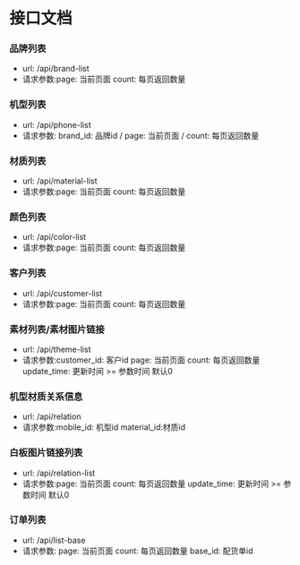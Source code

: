 # 接口文档

### 品牌列表
- url: /api/brand-list
- 请求参数:page: 当前页面 count: 每页返回数量

### 机型列表
- url: /api/phone-list
- 请求参数: brand_id: 品牌id / page: 当前页面 / count: 每页返回数量

### 材质列表
- url: /api/material-list
- 请求参数:page: 当前页面 count: 每页返回数量

### 颜色列表
- url: /api/color-list
- 请求参数:page: 当前页面 count: 每页返回数量

### 客户列表
- url: /api/customer-list
- 请求参数:page: 当前页面 count: 每页返回数量

### 素材列表/素材图片链接
- url: /api/theme-list
- 请求参数:customer_id: 客户id page: 当前页面 count: 每页返回数量 update_time: 更新时间 >= 参数时间 默认0

### 机型材质关系信息
- url: /api/relation
- 请求参数:mobile_id: 机型id  material_id:材质id

### 白板图片链接列表
- url: /api/relation-list
- 请求参数:page: 当前页面 count: 每页返回数量 update_time: 更新时间 >= 参数时间 默认0

### 订单列表
- url: /api/list-base
- 请求参数: page: 当前页面 count: 每页返回数量 base_id: 配货单id